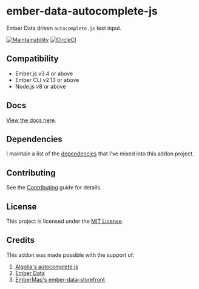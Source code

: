 # ember-data-autocomplete-js

Ember Data driven `autocomplete.js` text input.

[![Maintainability](https://api.codeclimate.com/v1/badges/a5acd1c21cc1fddb227b/maintainability)](https://codeclimate.com/github/cybertooth-io/ember-data-autocomplete-js/maintainability)
[![CircleCI](https://circleci.com/gh/cybertooth-io/ember-data-autocomplete-js.svg?style=svg)](https://circleci.com/gh/cybertooth-io/ember-data-autocomplete-js)

## Compatibility

* Ember.js v3.4 or above
* Ember CLI v2.13 or above
* Node.js v8 or above

## Docs

[View the docs here](https://cybertooth-io.github.io/ember-data-autocomplete-js/).

## Dependencies

I maintain a list of the [dependencies](DEPENDENCIES.md) that I've mixed into this addon project.

## Contributing

See the [Contributing](CONTRIBUTING.md) guide for details.

## License

This project is licensed under the [MIT License](LICENSE.md).

## Credits

This addon was made possible with the support of:

1. [Algolia's autocomplete.js](https://github.com/algolia/autocomplete.js)
1. [Ember Data](https://github.com/emberjs/data)
1. [EmberMap's ember-data-storefront](https://github.com/embermap/ember-data-storefront)
